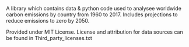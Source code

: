 A library which contains data & python code used to analysee worldwide carbon emissions by country from 1960 to 2017. Includes projections to reduce emissions to zero by 2050.

Provided under MIT License. License and attribution for data sources can be found in Third_party_licenses.txt